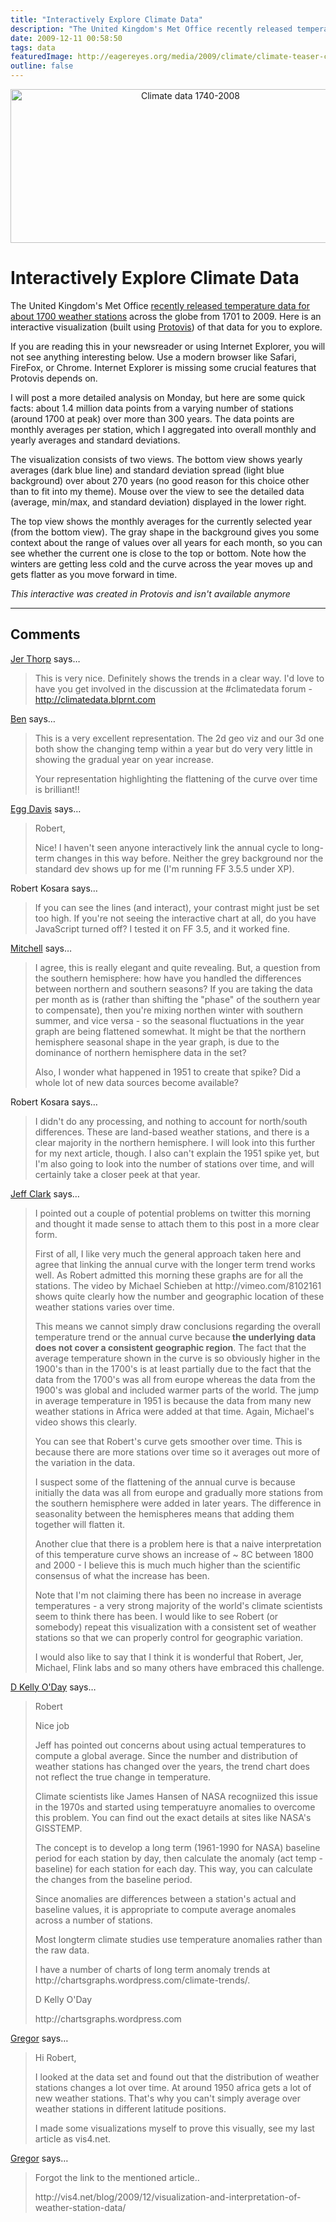 ```yaml
---
title: "Interactively Explore Climate Data"
description: "The United Kingdom's Met Office recently released temperature data for about 1700 weather stations across the globe from 1701 to 2009. Here is an interactive visualization (built using Protovis) of that data for you to explore."
date: 2009-12-11 00:58:50
tags: data
featuredImage: http://eagereyes.org/media/2009/climate/climate-teaser-cropped.png
outline: false
---
```


<p align="center"><img src="https://media.eagereyes.org/media/2009/climate/climate-teaser-cropped.png" alt="Climate data 1740-2008" width="560" height="246" /></p>

# Interactively Explore Climate Data

The United Kingdom's Met Office <a href="http://www.metoffice.gov.uk/climatechange/science/monitoring/subsets.html">recently released temperature data for about 1700 weather stations</a> across the globe from 1701 to 2009. Here is an interactive visualization (built using <a href="http://protovis.org/">Protovis</a>) of that data for you to explore.

If you are reading this in your newsreader or using Internet Explorer, you will not see anything interesting below. Use a modern browser like Safari, FireFox, or Chrome. Internet Explorer is missing some crucial features that Protovis depends on.

I will post a more detailed analysis on Monday, but here are some quick facts: about 1.4 million data points from a varying number of stations (around 1700 at peak) over more than 300 years. The data points are monthly averages per station, which I aggregated into overall monthly and yearly averages and standard deviations.

The visualization consists of two views. The bottom view shows yearly averages (dark blue line) and standard deviation spread (light blue background) over about 270 years (no good reason for this choice other than to fit into my theme). Mouse over the view to see the detailed data (average, min/max, and standard deviation) displayed in the lower right.

The top view shows the monthly averages for the currently selected year (from the bottom view). The gray shape in the background gives you some context about the range of values over all years for each month, so you can see whether the current one is close to the top or bottom. Note how the winters are getting less cold and the curve across the year moves up and gets flatter as you move forward in time.

_This interactive was created in Protovis and isn't available anymore_

<PostedBy />


<aside class="comments">

---
## Comments

<a href="http://blog.blprnt.com" rel="nofollow noopener" target="_blank">Jer Thorp</a> says…
>	<p>This is very nice. Definitely shows the trends in a clear way. I'd love to have you get involved in the discussion at the #climatedata forum - <a href="http://climatedata.blprnt.com" target="_blank">http://climatedata.blprnt.com</a></p>

<a href="http://www.flinklabs.com" rel="nofollow noopener" target="_blank">Ben</a> says…
>	<p>This is a very excellent representation. The 2d geo viz and our 3d one both show the changing temp within a year but do very very little in showing the gradual year on year increase. </p>
>	<p>Your representation highlighting the flattening of the curve over time is brilliant!!</p>

<a href="http://www.novonon.com" rel="nofollow noopener" target="_blank">Egg Davis</a> says…
>	<p>Robert,</p>
>	<p> </p>
>	<p>Nice! I haven't seen anyone interactively link the annual cycle to long-term changes in this way before. Neither the grey background nor the standard dev shows up for me (I'm running FF 3.5.5 under XP).</p>

Robert Kosara says…
>	<p>If you can see the lines (and interact), your contrast might just be set too high. If you're not seeing the interactive chart at all, do you have JavaScript turned off? I tested it on FF 3.5, and it worked fine.</p>

<a href="http://teemingvoid.blogspot.com" rel="nofollow noopener" target="_blank">Mitchell</a> says…
>	<p>I agree, this is really elegant and quite revealing. But, a question from the southern hemisphere: how have you handled the differences between northern and southern seasons? If you are taking the data per month as is (rather than shifting the "phase" of the southern year to compensate), then you're mixing northen winter with southern summer, and vice versa - so the seasonal fluctuations in the year graph are being flattened somewhat. It might be that the northern hemisphere seasonal shape in the year graph, is due to the dominance of northern hemisphere data in the set?</p>
>	<p>Also, I wonder what happened in 1951 to create that spike? Did a whole lot of new data sources become available?</p>

Robert Kosara says…
>	<p>I didn't do any processing, and nothing to account for north/south differences. These are land-based weather stations, and there is a clear majority in the northern hemisphere. I will look into this further for my next article, though. I also can't explain the 1951 spike yet, but I'm also going to look into the number of stations over time, and will certainly take a closer peek at that year.</p>

<a href="http://neoformix.com" rel="nofollow noopener" target="_blank">Jeff Clark</a> says…
>	<p>I pointed out a couple of potential problems on twitter this morning and thought it made sense to attach them to this post in a more clear form.</p>
>	<p>First of all, I like very much the general approach taken here and agree that linking the annual curve with the longer term trend works well. As Robert admitted this morning these graphs are for all the stations. The video by <a href="http://vimeo.com/rockitbaby"></a>Michael Schieben at http://vimeo.com/8102161 shows quite clearly how the number and geographic location of these weather stations varies over time.</p>
>	<p>This means we cannot simply draw conclusions regarding the overall temperature trend or the annual curve because<strong> the underlying data does not cover a consistent geographic region</strong>. The fact that the average temperature shown in the curve is so obviously higher in the 1900's than in the 1700's is at least partially due to the fact that the data from the 1700's was all from europe whereas the data from the 1900's was global and included warmer parts of the world. The jump in average temperature in 1951 is because the data from many new weather stations in Africa were added at that time. Again, Michael's video shows this clearly.</p>
>	<p>You can see that Robert's curve gets smoother over time. This is because there are more stations over time so it averages out more of the variation in the data.</p>
>	<p>I suspect some of the flattening of the annual curve is because initially the data was all from europe and gradually more stations from the southern hemisphere were added in later years. The difference in seasonality between the hemispheres means that adding them together will flatten it.</p>
>	<p>Another clue that there is a problem here is that a naive interpretation of this temperature curve shows an increase of ~ 8C between 1800 and 2000 - I believe this is much much higher than the scientific consensus of what the increase has been.</p>
>	<p>Note that I'm not claiming there has been no increase in average temperatures - a very strong majority of the world's climate scientists seem to think there has been. I would like to see Robert (or somebody) repeat this visualization with a consistent set of weather stations so that we can properly control for geographic variation.</p>
>	<p>I would also like to say that I think it is wonderful that Robert, Jer, Michael, Flink labs and so many others have embraced this challenge.</p>

<a href="http://chartsgraphs.wordpress.com" rel="nofollow noopener" target="_blank">D Kelly O'Day</a> says…
>	<p>Robert</p>
>	<p>Nice job</p>
>	<p>Jeff has pointed out concerns about using actual temperatures to compute a global average. Since the number and distribution of weather stations has changed over the years, the trend chart does not reflect the true change in temperature.</p>
>	<p>Climate scientists like James Hansen of NASA recogniized this issue in the 1970s and started using temperatuyre anomalies to overcome this problem. You can find out the exact details at sites like NASA's GISSTEMP.</p>
>	<p>The concept is to develop a long term (1961-1990 for NASA) baseline period for each station by day, then calculate the anomaly (act temp - baseline) for each station for each day. This way, you can calculate the changes from the baseline period.</p>
>	<p>Since anomalies are differences between a station's actual and baseline values, it is appropriate to compute average anomales across a number of stations.</p>
>	<p>Most longterm climate studies use temperature anomalies rather than the raw data.</p>
>	<p>I have a number of charts of long term anomaly trends at http://chartsgraphs.wordpress.com/climate-trends/.</p>
>	<p> </p>
>	<p>D Kelly O'Day</p>
>	<p>http://chartsgraphs.wordpress.com</p>

<a href="http://vis4.net/blog" rel="nofollow noopener" target="_blank">Gregor</a> says…
>	<p>Hi Robert,</p>
>	<p>I looked at the data set and found out that the distribution of weather stations changes a lot over time. At around 1950 africa gets a lot of new weather stations. That's why you can't simply average over weather stations in different latitude positions.</p>
>	<p>I made some visualizations myself to prove this visually, see my last article as vis4.net.</p>

<a href="http://vis4.net/blog" rel="nofollow noopener" target="_blank">Gregor</a> says…
>	<p>Forgot the link to the mentioned article..</p>
>	<p>http://vis4.net/blog/2009/12/visualization-and-interpretation-of-weather-station-data/</p>

</aside>

